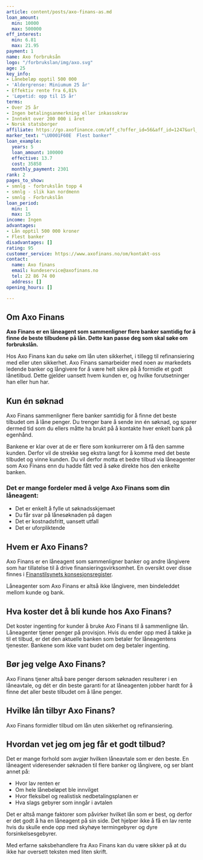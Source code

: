 ```yaml
---
article: content/posts/axo-finans-as.md
loan_amount:
  min: 10000
  max: 500000
eff_interest:
  min: 6.81
  max: 21.95
payment: 1
name: Axo forbruksån
logo: "/forbrukslan/img/axo.svg"
age: 25
key_info:
- Lånebeløp opptil 500 000
- 'Aldergrense: Miniumum 25 år'
- Effektiv rente fra 6,81%
- 'Løpetid: opp til 15 år'
terms:
- Over 25 år
- Ingen betalingsanmerkning eller inkassokrav
- Inntekt over 200 000 i året
- Norsk statsborger
affiliate: https://go.axofinance.com/aff_c?offer_id=56&aff_id=1247&url_id=54
marker_text: "\U0001F60E  Flest banker"
loan_example:
  years: 5
  loan_amount: 100000
  effective: 13.7
  cost: 35858
  monthly_payment: 2301
rank: 2
pages_to_show:
- smnlg - forbrukslån topp 4
- smnlg - slik kan nordmenn
- smnlg - Forbrukslån
loan_period:
  min: 1
  max: 15
income: Ingen
advantages:
- Lån opptil 500 000 kroner
- Flest banker
disadvantages: []
rating: 95
customer_service: https://www.axofinans.no/om/kontakt-oss
contact:
  name: Axo finans
  email: kundeservice@axofinans.no
  tel: 22 86 74 00
  address: []
opening_hours: []

---
```

## Om Axo Finans

**Axo Finans er en låneagent som sammenligner flere banker samtidig for å finne de beste tilbudene på lån. Dette kan passe deg som skal søke om forbrukslån.**

Hos Axo Finans kan du søke om lån uten sikkerhet, i tillegg til refinansiering med eller uten sikkerhet. Axo Finans samarbeider med noen av markedets ledende banker og långivere for å være helt sikre på å formidle et godt lånetilbud. Dette gjelder uansett hvem kunden er, og hvilke forutsetninger han eller hun har.

## Kun én søknad

Axo Finans sammenligner flere banker samtidig for å finne det beste tilbudet om å låne penger. Du trenger bare å sende inn én søknad, og sparer dermed tid som du ellers måtte ha brukt på å kontakte hver enkelt bank på egenhånd.

Bankene er klar over at de er flere som konkurrerer om å få den samme kunden. Derfor vil de strekke seg ekstra langt for å komme med det beste tilbudet og vinne kunden. Du vil derfor motta et bedre tilbud via låneagenter som Axo Finans enn du hadde fått ved å søke direkte hos den enkelte banken.

### Det er mange fordeler med å velge Axo Finans som din låneagent:

* Det er enkelt å fylle ut søknadsskjemaet
* Du får svar på lånesøknaden på dagen
* Det er kostnadsfritt, uansett utfall
* Det er uforpliktende

## Hvem er Axo Finans?

Axo Finans er en låneagent som sammenligner banker og andre långivere som har tillatelse til å drive finansieringsvirksomhet. En oversikt over disse finnes i [Finanstilsynets konsesjonsregister](https://www.finanstilsynet.no/konsesjonsregisteret/).

Låneagenter som Axo Finans er altså ikke långivere, men bindeleddet mellom kunde og bank.

## Hva koster det å bli kunde hos Axo Finans?

Det koster ingenting for kunder å bruke Axo Finans til å sammenligne lån. Låneagenter tjener penger på provisjon. Hvis du ender opp med å takke ja til et tilbud, er det den aktuelle banken som betaler for låneagentens tjenester. Bankene som ikke vant budet om deg betaler ingenting.

## Bør jeg velge Axo Finans?

Axo Finans tjener altså bare penger dersom søknaden resulterer i en låneavtale, og dét er din beste garanti for at låneagenten jobber hardt for å finne det aller beste tilbudet om å låne penger.

## Hvilke lån tilbyr Axo Finans?

Axo Finans formidler tilbud om lån uten sikkerhet og refinansiering.

## Hvordan vet jeg om jeg får et godt tilbud?

Det er mange forhold som avgjør hvilken låneavtale som er den beste. En låneagent videresender søknaden til flere banker og långivere, og ser blant annet på:

* Hvor lav renten er
* Om hele lånebeløpet ble innvilget
* Hvor fleksibel og realistisk nedbetalingsplanen er
* Hva slags gebyrer som inngår i avtalen

Det er altså mange faktorer som påvirker hvilket lån som er best, og derfor er det godt å ha en låneagent på sin side. Det hjelper ikke å få en lav rente hvis du skulle ende opp med skyhøye termingebyrer og dyre forsinkelsesgebyrer.

Med erfarne saksbehandlere fra Axo Finans kan du være sikker på at du ikke har oversett teksten med liten skrift.